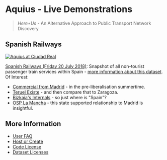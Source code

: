 # Aquius - Live Demonstrations

> _Here+Us_ - An Alternative Approach to Public Transport Network Discovery

## Spanish Railways

[![Aquius at Ciudad Real](https://timhowgego.github.io/Aquius/static/aquius-ciudad-real.jpg)](https://timhowgego.github.io/Aquius/live/es-rail-20-jul-2018/#x-3.296/y39.092/z7/c-3.966/k38.955/m8/s7/vlphn)

[Spanish Railways (Friday 20 July 2018)](es-rail-20-jul-2018/): Snapshot of all non-tourist passenger train services within Spain - [more information about this dataset](https://timhowgego.wordpress.com/2018/09/04/disassembling-trenes/). Of Interest:

* [Commercial from Madrid](https://timhowgego.github.io/Aquius/live/es-rail-20-jul-2018/#x-4.340/y40.564/z7/c-3.6887/k40.4365/m10/s7/vlphn/n4) - in the pre-liberalisation summertime.
* [Teruel Existe](https://timhowgego.github.io/Aquius/live/es-rail-20-jul-2018/#x-1.439/y40.676/z7/c-1.110/k40.341/m9/s7/vlphn/n1) - and then compare that to Zaragoza.
* [Bizkaia's Internals](https://timhowgego.github.io/Aquius/live/es-rail-20-jul-2018/#x-2.9121/y43.2857/z11/c-2.92577/k43.25908/m13/vlhn/s5) - so just where is "Spain"?
* [OSP La Mancha](https://timhowgego.github.io/Aquius/live/es-rail-20-jul-2018/#x-3.724/y39.305/z8/c-3.69/k39.32/m6/s7/vlhnp/n3) - this state supported relationship to Madrid is insightful.

## More Information

* [User FAQ](https://timhowgego.github.io/Aquius/#user-faq)
* [Host or Create](https://timhowgego.github.io/Aquius/#quick-setup)
* [Code License](https://timhowgego.github.io/Aquius/dist/LICENSE.md)
* [Dataset Licenses](https://timhowgego.github.io/Aquius/data/LICENSE.md)
